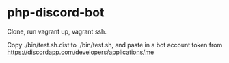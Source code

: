 # php-discord-bot

Clone, run vagrant up, vagrant ssh.

Copy ./bin/test.sh.dist to ./bin/test.sh, and paste in a bot account token from https://discordapp.com/developers/applications/me
